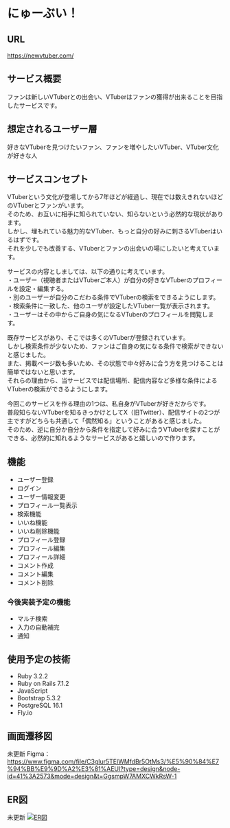 # にゅーぶい！

## URL
https://newvtuber.com/

## サービス概要
ファンは新しいVTuberとの出会い、VTuberはファンの獲得が出来ることを目指したサービスです。

## 想定されるユーザー層
好きなVTuberを見つけたいファン、ファンを増やしたいVTuber、VTuber文化が好きな人

## サービスコンセプト
VTuberという文化が登場してから7年ほどが経過し、現在では数えきれないほどのVTuberとファンがいます。  
そのため、お互いに相手に知られていない、知らないという必然的な現状があります。  
しかし、埋もれている魅力的なVTuber、もっと自分の好みに刺さるVTuberはいるはずです。  
それを少しでも改善する、VTuberとファンの出会いの場にしたいと考えています。

サービスの内容としましては、以下の通りに考えています。  
・ユーザー（視聴者またはVTuberご本人）が自分の好きなVTuberのプロフィールを設定・編集する。    
・別のユーザーが自分のこだわる条件でVTuberの検索をできるようにします。    
・検索条件に一致した、他のユーザが設定したVTuber一覧が表示されます。  
・ユーザーはその中からご自身の気になるVTuberのプロフィールを閲覧します。  

既存サービスがあり、そこでは多くのVTuberが登録されています。  
しかし検索条件が少ないため、ファンはご自身の気になる条件で検索ができないと感じました。  
また、掲載ページ数も多いため、その状態で中々好みに合う方を見つけることは簡単ではないと思います。  
それらの理由から、当サービスでは配信場所、配信内容など多様な条件によるVTuberの検索ができるようにします。  

今回このサービスを作る理由の1つは、私自身がVTuberが好きだからです。   
普段知らないVTuberを知るきっかけとしてX（旧Twitter）、配信サイトの2つが主ですがどちらも共通して「偶然知る」ということがあると感じました。  
そのため、逆に自分か自分から条件を指定して好みに合うVTuberを探すことができる、必然的に知れるようなサービスがあると嬉しいので作ります。  

## 機能
* ユーザー登録
* ログイン
* ユーザー情報変更
* プロフィール一覧表示
* 検索機能
* いいね機能
* いいね削除機能
* プロフィール登録
* プロフィール編集
* プロフィール詳細
* コメント作成
* コメント編集
* コメント削除


### 今後実装予定の機能
* マルチ検索
* 入力の自動補完
* 通知

## 使用予定の技術
* Ruby 3.2.2
* Ruby on Rails 7.1.2
* JavaScript
* Bootstrap 5.3.2
* PostgreSQL 16.1
* Fly.io

## 画面遷移図
未更新
Figma：https://www.figma.com/file/C3glur5TElWMfdBr5OtMs3/%E5%90%84%E7%94%BB%E9%9D%A2%E3%81%AEUI?type=design&node-id=41%3A2573&mode=design&t=GgsmpW7AMXCWkRsW-1

## ER図
未更新
[![ER図](https://i.gyazo.com/d8447657a1dbd4750b45cde6ed6947ea.png)](https://gyazo.com/d8447657a1dbd4750b45cde6ed6947ea)
